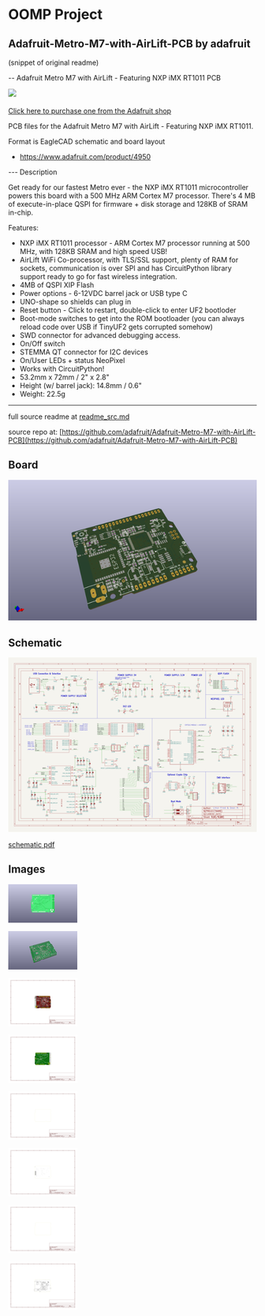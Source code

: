 # OOMP Project  
## Adafruit-Metro-M7-with-AirLift-PCB  by adafruit  
  
(snippet of original readme)  
  
-- Adafruit Metro M7 with AirLift - Featuring NXP iMX RT1011 PCB  
  
<a href="http://www.adafruit.com/products/4950"><img src="assets/4950-13.jpg?raw=true" width="500px"><br/>  
Click here to purchase one from the Adafruit shop</a>  
  
PCB files for the Adafruit Metro M7 with AirLift - Featuring NXP iMX RT1011.   
  
Format is EagleCAD schematic and board layout  
* https://www.adafruit.com/product/4950  
  
--- Description  
  
Get ready for our fastest Metro ever - the NXP iMX RT1011 microcontroller powers this board with a 500 MHz ARM Cortex M7 processor. There's 4 MB of execute-in-place QSPI for firmware + disk storage and 128KB of SRAM in-chip.  
  
Features:  
  
* NXP iMX RT1011 processor - ARM Cortex M7 processor running at 500 MHz, with 128KB SRAM and high speed USB!  
* AirLift WiFi Co-processor, with TLS/SSL support, plenty of RAM for sockets, communication is over SPI and has CircuitPython library support ready to go for fast wireless integration.  
* 4MB of QSPI XIP Flash  
* Power options - 6-12VDC barrel jack or USB type C  
* UNO-shape so shields can plug in  
* Reset  button - Click to restart, double-click to enter UF2 bootloder  
* Boot-mode switches to get into the ROM bootloader (you can always reload code over USB if TinyUF2 gets corrupted somehow)  
* SWD connector for advanced debugging access.  
* On/Off switch  
* STEMMA QT connector for I2C devices  
* On/User LEDs + status NeoPixel  
* Works with CircuitPython!  
* 53.2mm x 72mm / 2" x 2.8"  
* Height (w/ barrel jack): 14.8mm / 0.6"  
* Weight: 22.5g  
  
---  
  full source readme at [readme_src.md](readme_src.md)  
  
source repo at: [https://github.com/adafruit/Adafruit-Metro-M7-with-AirLift-PCB](https://github.com/adafruit/Adafruit-Metro-M7-with-AirLift-PCB)  
## Board  
  
[![working_3d.png](working_3d_600.png)](working_3d.png)  
## Schematic  
  
[![working_schematic.png](working_schematic_600.png)](working_schematic.png)  
  
[schematic pdf](working_schematic.pdf)  
## Images  
  
[![working_3D_bottom.png](working_3D_bottom_140.png)](working_3D_bottom.png)  
  
[![working_3D_top.png](working_3D_top_140.png)](working_3D_top.png)  
  
[![working_assembly_page_01.png](working_assembly_page_01_140.png)](working_assembly_page_01.png)  
  
[![working_assembly_page_02.png](working_assembly_page_02_140.png)](working_assembly_page_02.png)  
  
[![working_assembly_page_03.png](working_assembly_page_03_140.png)](working_assembly_page_03.png)  
  
[![working_assembly_page_04.png](working_assembly_page_04_140.png)](working_assembly_page_04.png)  
  
[![working_assembly_page_05.png](working_assembly_page_05_140.png)](working_assembly_page_05.png)  
  
[![working_assembly_page_06.png](working_assembly_page_06_140.png)](working_assembly_page_06.png)  
